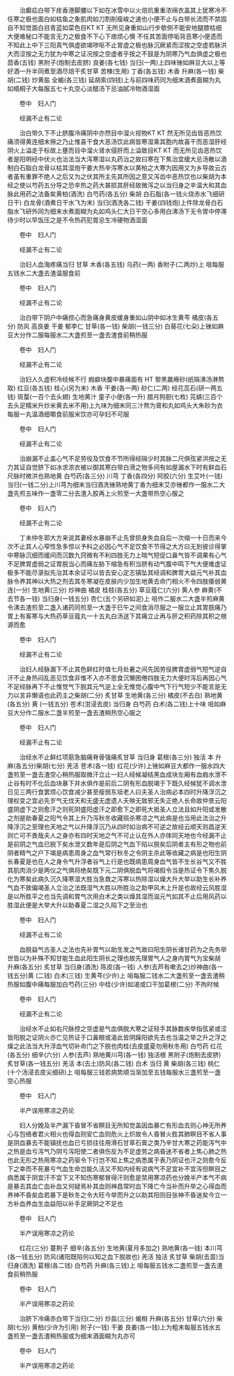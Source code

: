 <!-- { "loadSidebar": true } -->
　　治癫疝白带下疰香港脚腰以下如在冰雪中以火焙炕重重浓绵衣盖其上犹寒冷不任寒之极也面白如枯鱼之象肌肉如刀割削瘦峻之速也小便不止与白带长流而不禁固自不知觉面白目青蓝如菜色目KT KT 无所见身重如山行步欹侧不能安地腿膝枯细大便难秘口不能言无力之极食不下心下痞烦心懊 不任其苦面停垢背恶寒小便遗而不知此上中下三阳真气俱虚欲竭哕呕不止胃虚之极也脉沉厥紧而涩按之空虚若脉洪大而涩按之无力犹为中寒之证况按之空虚者乎按之不鼓是为阴寒乃气血俱虚之极也茴香(五钱) 黑附子(炮制去皮脐) 良姜(各七钱) 当归(一两)上四味锉如麻豆大以上等好酒一升半同煮至酒尽焙干炙甘草 苦楝(生用) 丁香(各五钱) 木香 升麻(各一钱) 柴胡(二钱) 炒黄盐 全蝎(各三钱) 延胡索(四钱)上与前四味药同为细末酒煮面糊为丸如梧桐子大每服五七十丸空心淡醋汤下忌油腻冷物酒湿面

　　卷中　妇人门

　　经漏不止有二论

　　治白带久下不止脐腹冷痛阴中亦然目中溜火视物KT KT 然无所见齿皆恶热饮痛须得黄连细末擦之乃止惟喜干食大恶汤饮此病皆寒湿乘其胞内故喜干而恶湿肝经阴火上溢走于标故上壅而目中溜火肾水侵肝而上溢致目KT KT 而无所见齿恶热饮者是阳明经中伏火也治法当大泻寒湿以丸药治之故曰寒在下焦治宜缓大忌汤散以酒制白石脂白龙骨以枯其湿炮干姜大热辛泻寒水以黄柏之大寒为因用又为乡导故云古者虽有重罪不绝人之后又为之伏其所主先其所因之意又泻齿中恶热饮也以柴胡为本经之使以芍药五分导之恐辛热之药大甚损其肝经故微泻之以当归身之辛温大和其血脉此用药之法备矣黄柏(酒洗) 白芍药(各五分) 柴胡 白石脂(各一钱火烧赤水飞细研日干) 白龙骨(酒煮日干水飞为末) 当归(酒洗各二钱) 干姜(四钱炮)上件除龙骨白石脂水飞研外同为细末水煮面糊为丸如鸡头仁大日干空心多用白沸汤下无令胃中停滞待少时以早饭压之是不令热药犯胃忌生冷硬物酒湿面

　　卷中　妇人门

　　经漏不止有二论

　　治妇人血海疼痛当归 甘草 木香(各五钱) 乌药(一两) 香附子(二两炒)上 咀每服五钱水二大盏去渣温服食前

　　卷中　妇人门

　　经漏不止有二论

　　治白带下阴户中痛控心而急痛身黄皮缓身重如山阴中如冰生黄芩 橘皮(各五分) 防风 高良姜 干姜 郁李仁 甘草(各一钱) 柴胡(一钱三分) 白葵花(七朵)上锉如麻豆大分作二服每服水二大盏煎至一盏去渣食前稍热服

　　卷中　妇人门

　　经漏不止有二论

　　治妇人久虚积冷经候不行 瘕癖块腹中暴痛面有 HT 黎黑羸瘠砂(纸隔沸汤淋熬取) 红豆(各五钱) 桂心(另为末) 木香 干姜(各一两) 砂仁(二两) 经花蕊石(研一两五钱) 斑蝥(一百个去头翅) 生地黄汁 童子小便(各一升) 腊月狗胆(七枚) 芫蜻(三百个去头足糯米升炒米黄去米不用)上九味为细末同三汁熬为膏和丸如鸡头大朱砂为衣每服一丸温酒细嚼食前服米饮亦可孕妇不可服

　　卷中　妇人门

　　经漏不止有二论

　　治崩漏不止盖心气不足劳役及饮食不节所得经隔少时其脉二尺俱弦紧洪按之无力其证自觉脐下如冰求浓衣被以御其寒白带白滑之物多间有如屋漏水下时有鲜血石尺脉时微洪也熟地黄 白芍药(各三分) 川芎 丁香(各四分) 阿胶(六分) 生艾叶(一钱) 当归(一钱二分)上川芎为细末当归酒洗锉熟地黄丁香为细末艾亦锉都作一服水二大盏先煎五味作一盏零二分去渣入胶再上火煎至一大盏带热空心服之

　　卷中　妇人门

　　经漏不止有二论

　　丁未仲冬郭大方来说其妻经水暴崩不止先曾损身失血自后一次缩一十日而来今次不止其人心窄性急多惊以予料之必因心气不足饮食不节得之大方曰无到彼诊得掌中寒脉沉细而缓间而沉数九窍微有不利四肢无力上喘气短促口鼻气皆不调果有心气不足脾胃虚弱之证胃脘当心而痛左胁下缩急有积当脐有动气腹中鸣下气大便难虚证极多不能尽录拟先治其本余证可以皆去安心定志镇坠其经调和脾胃大益元气补其血脉令养其神以大热之剂去其冬寒凝在皮肤内少加生地黄去命门相火不令四肢痿弱黄连(一分) 生地黄(三分) 炒神曲 橘皮 桂枝(各五分) 草豆蔻仁(六分) 黄人参 麻黄(不去节各一钱) 当归身(一钱五分) 杏仁(五个另研如泥)上 咀作二服水二大盏半煎麻黄令沸去渣煎至二盏入诸药同煎至一大盏于巳午之间食消尽服之一服立止其胃脘痛乃胃上有客寒与大热药草豆蔻丸一十五丸白汤送下其痛立止再与肝之积药除其积之根源而愈

　　卷中　妇人门

　　经漏不止有二论

　　治妇人经脉漏下不止其色鲜红时值七月处暑之间先因劳役脾胃虚弱气短气逆自汗不止身热闷乱恶见饮食非惟不入亦不思食沉懒困倦四肢无力大便时泻后再因心气不足经脉再下不止惟觉气下脱其元气逆上全无惟觉心腹中气下行气短少不能言是无力以言非懒语也此药主之柴胡(二分) 炙甘草 生地黄(各三分) 橘皮(不去白) 熟地黄(各五分) 黄 (一钱五分) 苍术(泔浸去皮) 当归身 白芍药 白术(各二钱)上十味 咀如麻豆大分作二服水二盏半煎至一盏去渣稍热空心服之

　　卷中　妇人门

　　经漏不止有二论

　　治经水不止鲜红项筋急脑痛脊骨强痛炙甘草 当归身 葛根(各三分) 独活 本 升麻(各五分)柴胡(七分) 羌活 苍术(各一钱) 红花(少许)上锉如麻豆大都作一服水四大盏煎至一盏去渣空心稍热服取微汗立止一妇人经候凝结黑血成块左厢有血瘕水泄不止谷有时不化后血块暴下并水俱作是前后二阴有形血脱竭于下既久经候犹不调水泄日见三两行食罢烦心饮食减少甚至瘦弱东垣老人曰夫圣人治病必本四时升降浮沉之理权变之宜必先岁气无伐天和无盛无虚遗人夭殃无致邪无失正绝人长命故仲景云阳盛阴虚下之则愈汗之则死阴盛阳虚汗之即愈下之即死大抵圣人立法且如升阳或发散之剂是助春夏之阳气令其上升乃泻秋冬收藏殒杀寒凉之气此病是也当用此法治之升降浮沉之至理也天地之气以升降浮沉乃从四时如治病不可逆之故经云顺天则昌逆天则亡可不畏哉夫人之身亦有四时天地之气不可止认在外人亦体同天地也今经漏不止是前阴之气血已脱下矣水泄又数年是后阴之气血下陷以脱矣后阴者主有形之物也前阴者精气之户下竭是病患周身之血气常行秋冬之令阴主杀此等收藏之病是也阳生阴长春夏是也在人之身令气升浮者谷气上行是也既病患周身血气皆不生长谷气又不胜其肌肉消少是两仪之气俱将绝矣既下元二阴俱脱血气将竭假令当是热证令下焦久脱化为寒矣此病久沉久降寒湿大胜当急救之泻寒以热除湿以燥大升大举以助生长补养气血不致偏竭圣人立治之法既湿气大胜以所胜治之助甲风木上升是也故经云风胜湿是以所胜平之也当先调和胃气次用白术之类以燥其湿而滋元气如其不止后用风药以胜湿此便是大举大升以助春夏二湿之久陷下之至治也

　　卷中　妇人门

　　经漏不止有二论

　　血脱益气古圣人之法也先补胃气以助生发之气故曰阳生阴长诸甘药为之先务举世皆以为补殊不知甘能生血此阳生阴长之理也故先理胃气人之身内胃气为宝柴胡 升麻(各五分) 炙甘草 当归身(酒洗) 陈皮(各一钱) 人参(去芦有嗽去之)炒神曲(各一钱五分)黄 (二钱) 白术(三钱) 生黄芩(少许)上 咀每服二钱水二大盏煎至一盏去渣稍热服如腹中痛每服加白芍药(三分) 中桂(少许)如渴或口干加葛根(二分) 不拘时候

　　卷中　妇人门

　　经漏不止有二论

　　治经水不止如右尺脉控之空虚是气血俱脱大寒之证轻手其脉数疾举指弦紧或涩皆阳脱之证阴火亦亡见热证于口鼻眼或渴此皆阴躁阳欲先去也当温之举之升之浮之燥之此法当大升浮血气切补命门之下脱也肉桂(去皮盛夏勿用秋冬用) 白芍药 红花(各五分) 细辛(六分) 人参(去芦) 熟地黄川芎(各一钱) 独活根 黑附子(炮制去皮脐) 炙甘草(各一钱五分) 羌活 本(去土)防风(各二钱) 白术 当归 黄 柴胡(各三钱) 桃仁(十个汤浸去皮尖细研)上 咀每服三钱若病势顺当渐加至五钱每服水三盏煎至一盏空心热服

　　卷中　妇人门

　　半产误用寒凉之药论

　　妇人分娩及半产漏下昏冒不省瞑目无所知觉盖因血暴亡有形血去则心神无所养心与包络者君火相火也得血则安亡血则危火上炽故令人昏冒火胜其肺瞑目不省人事是阴血暴去不能镇抚也血已亏损往往用滑石甘草石膏之类乃辛甘大寒之药能泻气中之热是血亏泻气乃阴亏泻阳使二者俱伤反为不足虚劳之病昏迷不省者上焦心肺之热也此无形之热用寒凉之药驱令下行岂不知上焦之病悉属于表乃阴证也汗之则愈今反下之幸而不死暴亏气血生命岂能久活又不知内经有说病气不足宜补不宜泻但瞑目之病悉属于阴宜汗不宜下又不知伤寒郁冒得汗则愈是禁用寒凉药也分娩半产本气不病是暴去其血亡血补血又何疑焉补其血则神昌常时血下降亡今当补而升举之心得血而养神不昏矣血若暴下是秋冬之令大旺今举而升之以助其阳则目张神不昏迷矣今立一方补血养血生血益阳以补手足厥阴之不足也

　　卷中　妇人门

　　半产误用寒凉之药论

　　红花(三分) 蔓荆子 细辛(各五分) 生地黄(夏月多加之) 熟地黄(各一钱) 本川芎(各一钱五分) 防风(诸阳既陷何以知之血下脱故也) 羌活 独活 炙甘草 柴胡(去苗)当归身(酒洗) 葛根(各二钱) 白芍药 升麻(各三钱)上 咀每服五钱水二盏煎至一盏去渣食前稍热服

　　卷中　妇人门

　　半产误用寒凉之药论

　　治脐下冷痛赤白带下当归(二分) 炒盐(三分) 蝎梢 升麻(各五分) 甘草(六分) 柴胡(七分) 黄柏(少许为引用) 附子(一钱) 干姜 良姜(各一钱)上为粗末每服五钱水五盏煎至一盏去渣稍热服或为细末酒面糊为丸亦可

　　卷中　妇人门

　　半产误用寒凉之药论

